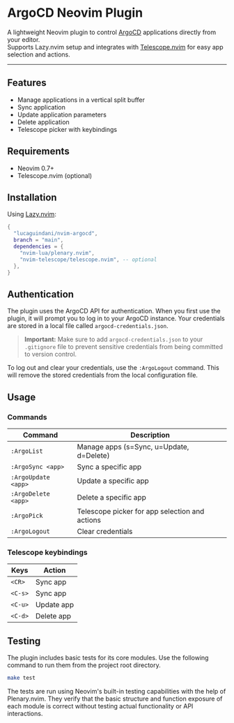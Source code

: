# ArgoCD Neovim Plugin

A lightweight Neovim plugin to control [ArgoCD](https://argoproj.github.io/) applications directly from your editor.  
Supports Lazy.nvim setup and integrates with [Telescope.nvim](https://github.com/nvim-telescope/telescope.nvim) for easy app selection and actions.

---

## Features

- Manage applications in a vertical split buffer
- Sync application
- Update application parameters
- Delete application
- Telescope picker with keybindings

## Requirements

- Neovim 0.7+
- Telescope.nvim (optional)

## Installation

Using [Lazy.nvim](https://github.com/folke/lazy.nvim):

```lua
{
  "lucaguindani/nvim-argocd",
  branch = "main",
  dependencies = {
    "nvim-lua/plenary.nvim",
    "nvim-telescope/telescope.nvim", -- optional
  },
}
```

## Authentication

The plugin uses the ArgoCD API for authentication. When you first use the plugin, it will prompt you to log in to your ArgoCD instance. Your credentials are stored in a local file called `argocd-credentials.json`.

> **Important:** Make sure to add `argocd-credentials.json` to your `.gitignore` file to prevent sensitive credentials from being committed to version control.

To log out and clear your credentials, use the `:ArgoLogout` command. This will remove the stored credentials from the local configuration file.

## Usage

### Commands

| Command              | Description                                       |
|----------------------|---------------------------------------------------|
| `:ArgoList`          | Manage apps (s=Sync, u=Update, d=Delete)          |
| `:ArgoSync <app>`    | Sync a specific app                               |
| `:ArgoUpdate <app>`  | Update a specific app                             |
| `:ArgoDelete <app>`  | Delete a specific app                             |
| `:ArgoPick`          | Telescope picker for app selection and actions    |
| `:ArgoLogout`        | Clear credentials                                 |

### Telescope keybindings

| Keys    | Action       |
|---------|--------------|
| `<CR>`  | Sync app     |
| `<C-s>` | Sync app     |
| `<C-u>` | Update app   |
| `<C-d>` | Delete app   |

## Testing

The plugin includes basic tests for its core modules. Use the following command to run them from the project root directory.

```bash
make test
```

The tests are run using Neovim's built-in testing capabilities with the help of Plenary.nvim. They verify that the basic structure and function exposure of each module is correct without testing actual functionality or API interactions.
